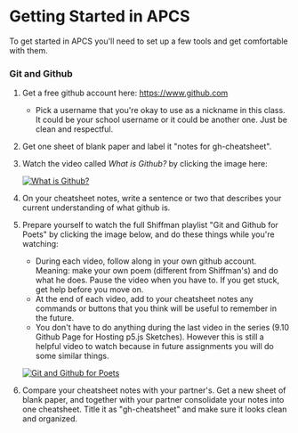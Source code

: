 # Getting Started in APCS

To get started in APCS you'll need to set up a few tools and get comfortable with them.

### Git and Github

1. Get a free github account here: https://www.github.com
   * Pick a username that you're okay to use as a nickname in this class. It could be your school username or it could be another one. Just be clean and respectful.

2. Get one sheet of blank paper and label it "notes for gh-cheatsheet".

3. Watch the video called _What is Github?_ by clicking the image here:

   [![What is Github?](http://img.youtube.com/vi/w3jLJU7DT5E/0.jpg)](http://www.youtube.com/watch?v=w3jLJU7DT5E)

4. On your cheatsheet notes, write a sentence or two that describes your current understanding of what github is.

5. Prepare yourself to watch the full Shiffman playlist "Git and Github for Poets" by clicking the image below, and do these things while you're watching:

   * During each video, follow along in your own github account. Meaning: make your own poem (different from Shiffman's) and do what he does. Pause the video when you have to. If you get stuck, get help before you move on. 
   * At the end of each video, add to your cheatsheet notes any commands or buttons that you think will be useful to remember in the future.
   * You don't have to do anything during the last video in the series (9.10 Github Page for Hosting p5.js Sketches). However this is still a helpful video to watch because in future assignments you will do some similar things.

   [![Git and Github for Poets](http://img.youtube.com/vi/BCQHnlnPusY/0.jpg)](https://www.youtube.com/playlist?list=PLRqwX-V7Uu6ZF9C0YMKuns9sLDzK6zoiV)

6. Compare your cheatsheet notes with your partner's. Get a new sheet of blank paper, and together with your partner consolidate your notes into one cheatsheet. Title it as "gh-cheatsheet" and make sure it looks clean and organized.
